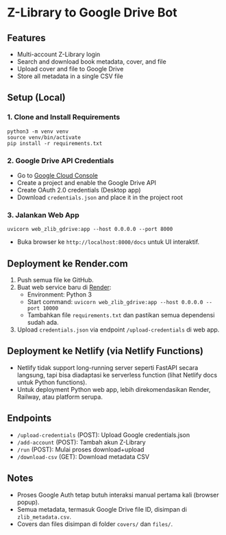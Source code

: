 # Z-Library to Google Drive Bot

## Features
- Multi-account Z-Library login
- Search and download book metadata, cover, and file
- Upload cover and file to Google Drive
- Store all metadata in a single CSV file

## Setup (Local)

### 1. Clone and Install Requirements
```
python3 -m venv venv
source venv/bin/activate
pip install -r requirements.txt
```

### 2. Google Drive API Credentials
- Go to [Google Cloud Console](https://console.cloud.google.com/)
- Create a project and enable the Google Drive API
- Create OAuth 2.0 credentials (Desktop app)
- Download `credentials.json` and place it in the project root

### 3. Jalankan Web App
```
uvicorn web_zlib_gdrive:app --host 0.0.0.0 --port 8000
```
- Buka browser ke `http://localhost:8000/docs` untuk UI interaktif.

## Deployment ke Render.com
1. Push semua file ke GitHub.
2. Buat web service baru di [Render](https://render.com/):
   - Environment: Python 3
   - Start command: `uvicorn web_zlib_gdrive:app --host 0.0.0.0 --port 10000`
   - Tambahkan file `requirements.txt` dan pastikan semua dependensi sudah ada.
3. Upload `credentials.json` via endpoint `/upload-credentials` di web app.

## Deployment ke Netlify (via Netlify Functions)
- Netlify tidak support long-running server seperti FastAPI secara langsung, tapi bisa diadaptasi ke serverless function (lihat Netlify docs untuk Python functions).
- Untuk deployment Python web app, lebih direkomendasikan Render, Railway, atau platform serupa.

## Endpoints
- `/upload-credentials` (POST): Upload Google credentials.json
- `/add-account` (POST): Tambah akun Z-Library
- `/run` (POST): Mulai proses download+upload
- `/download-csv` (GET): Download metadata CSV

## Notes
- Proses Google Auth tetap butuh interaksi manual pertama kali (browser popup).
- Semua metadata, termasuk Google Drive file ID, disimpan di `zlib_metadata.csv`.
- Covers dan files disimpan di folder `covers/` dan `files/`.